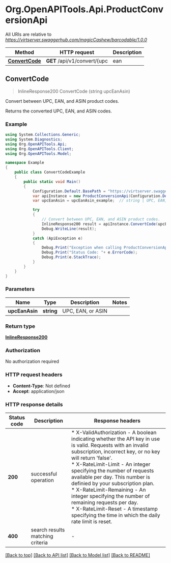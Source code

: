 # Org.OpenAPITools.Api.ProductConversionApi

All URIs are relative to *https://virtserver.swaggerhub.com/magicCashew/barcodable/1.0.0*

Method | HTTP request | Description
------------- | ------------- | -------------
[**ConvertCode**](ProductConversionApi.md#convertcode) | **GET** /api/v1/convert/{upc | ean | asin} | Convert between UPC, EAN, and ASIN product codes.



## ConvertCode

> InlineResponse200 ConvertCode (string upcEanAsin)

Convert between UPC, EAN, and ASIN product codes.

Returns the converted UPC, EAN, and ASIN codes.

### Example

```csharp
using System.Collections.Generic;
using System.Diagnostics;
using Org.OpenAPITools.Api;
using Org.OpenAPITools.Client;
using Org.OpenAPITools.Model;

namespace Example
{
    public class ConvertCodeExample
    {
        public static void Main()
        {
            Configuration.Default.BasePath = "https://virtserver.swaggerhub.com/magicCashew/barcodable/1.0.0";
            var apiInstance = new ProductConversionApi(Configuration.Default);
            var upcEanAsin = upcEanAsin_example;  // string | UPC, EAN, or ASIN

            try
            {
                // Convert between UPC, EAN, and ASIN product codes.
                InlineResponse200 result = apiInstance.ConvertCode(upcEanAsin);
                Debug.WriteLine(result);
            }
            catch (ApiException e)
            {
                Debug.Print("Exception when calling ProductConversionApi.ConvertCode: " + e.Message );
                Debug.Print("Status Code: "+ e.ErrorCode);
                Debug.Print(e.StackTrace);
            }
        }
    }
}
```

### Parameters


Name | Type | Description  | Notes
------------- | ------------- | ------------- | -------------
 **upcEanAsin** | **string**| UPC, EAN, or ASIN | 

### Return type

[**InlineResponse200**](InlineResponse200.md)

### Authorization

No authorization required

### HTTP request headers

- **Content-Type**: Not defined
- **Accept**: application/json

### HTTP response details
| Status code | Description | Response headers |
|-------------|-------------|------------------|
| **200** | successful operation |  * X-ValidAuthorization - A boolean indicating whether the API key in use is valid. Requests with an invalid subscription, incorrect key, or no key will return &#39;false&#39;. <br>  * X-RateLimit-Limit - An integer specifying the number of requests available per day. This number is definied by your subscription plan. <br>  * X-RateLimit-Remaining - An integer specifying the number of remaining requests per day. <br>  * X-RateLimit-Reset - A timestamp specifying the time in which the daily rate limit is reset. <br>  |
| **400** | search results matching criteria |  -  |

[[Back to top]](#)
[[Back to API list]](../README.md#documentation-for-api-endpoints)
[[Back to Model list]](../README.md#documentation-for-models)
[[Back to README]](../README.md)

